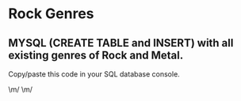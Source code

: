 # Rock Genres

MYSQL (CREATE TABLE and INSERT) with all existing genres of Rock and Metal.
--------------------------------------------------------------------------

Copy/paste this code in your SQL database console.

\m/  \m/
